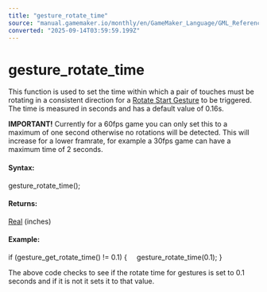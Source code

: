 ```yaml
---
title: "gesture_rotate_time"
source: "manual.gamemaker.io/monthly/en/GameMaker_Language/GML_Reference/Game_Input/Gesture_Input/gesture_rotate_time.htm"
converted: "2025-09-14T03:59:59.199Z"
---
```


# gesture\_rotate\_time

This function is used to set the time within which a pair of touches must be rotating in a consistent direction for a [Rotate Start Gesture](../../../../../../../The_Asset_Editors/Object_Properties/Gesture_Events.md) to be triggered. The time is measured in seconds and has a default value of 0.16s.

**IMPORTANT!** Currently for a 60fps game you can only set this to a maximum of one second otherwise no rotations will be detected. This will increase for a lower framrate, for example a 30fps game can have a maximum time of 2 seconds.

#### **Syntax:**

gesture\_rotate\_time();

#### Returns:

[Real](../../../../../../../GameMaker_Language/GML_Overview/Data_Types.md) (inches)

#### Example:

if (gesture\_get\_rotate\_time() != 0.1)
{
    gesture\_rotate\_time(0.1);
}

The above code checks to see if the rotate time for gestures is set to 0.1 seconds and if it is not it sets it to that value.